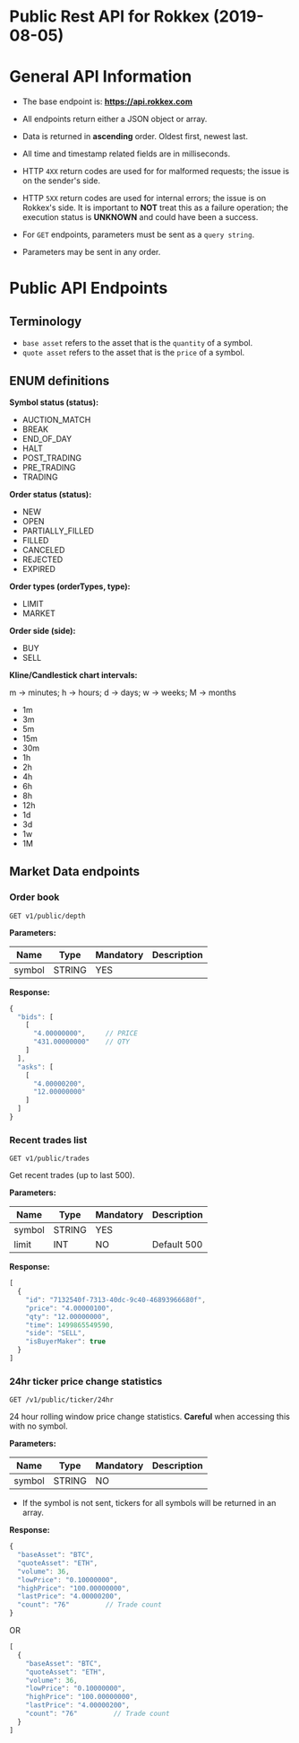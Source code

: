 # Public Rest API for Rokkex (2019-08-05)
# General API Information
* The base endpoint is: **https://api.rokkex.com**
* All endpoints return either a JSON object or array.
* Data is returned in **ascending** order. Oldest first, newest last.
* All time and timestamp related fields are in milliseconds.
* HTTP `4XX` return codes are used for for malformed requests;
  the issue is on the sender's side.
* HTTP `5XX` return codes are used for internal errors; the issue is on
  Rokkex's side.
  It is important to **NOT** treat this as a failure operation; the execution status is
  **UNKNOWN** and could have been a success.

* For `GET` endpoints, parameters must be sent as a `query string`.
* Parameters may be sent in any order.

# Public API Endpoints
## Terminology
* `base asset` refers to the asset that is the `quantity` of a symbol.
* `quote asset` refers to the asset that is the `price` of a symbol.


## ENUM definitions
**Symbol status (status):**

* AUCTION_MATCH
* BREAK
* END_OF_DAY
* HALT
* POST_TRADING
* PRE_TRADING
* TRADING

**Order status (status):**

* NEW
* OPEN
* PARTIALLY_FILLED
* FILLED
* CANCELED
* REJECTED
* EXPIRED

**Order types (orderTypes, type):**

* LIMIT
* MARKET

**Order side (side):**

* BUY
* SELL

**Kline/Candlestick chart intervals:**

m -> minutes; h -> hours; d -> days; w -> weeks; M -> months

* 1m
* 3m
* 5m
* 15m
* 30m
* 1h
* 2h
* 4h
* 6h
* 8h
* 12h
* 1d
* 3d
* 1w
* 1M

## Market Data endpoints
### Order book
```
GET v1/public/depth
```


**Parameters:**

Name | Type | Mandatory | Description
------------ | ------------ | ------------ | ------------
symbol | STRING | YES |

**Response:**
```javascript
{
  "bids": [
    [
      "4.00000000",     // PRICE
      "431.00000000"    // QTY
    ]
  ],
  "asks": [
    [
      "4.00000200",
      "12.00000000"
    ]
  ]
}
```

### Recent trades list
```
GET v1/public/trades
```
Get recent trades (up to last 500).

**Parameters:**

Name | Type | Mandatory | Description
------------ | ------------ | ------------ | ------------
symbol | STRING | YES |
limit | INT | NO | Default 500

**Response:**
```javascript
[
  {
    "id": "7132540f-7313-40dc-9c40-46893966680f",
    "price": "4.00000100",
    "qty": "12.00000000",
    "time": 1499865549590,
    "side": "SELL",
    "isBuyerMaker": true
  }
]
```


### 24hr ticker price change statistics
```
GET /v1/public/ticker/24hr
```
24 hour rolling window price change statistics. **Careful** when accessing this with no symbol.

**Parameters:**

Name | Type | Mandatory | Description
------------ | ------------ | ------------ | ------------
symbol | STRING | NO |

* If the symbol is not sent, tickers for all symbols will be returned in an array.

**Response:**
```javascript
{
  "baseAsset": "BTC",
  "quoteAsset": "ETH",
  "volume": 36,
  "lowPrice": "0.10000000",
  "highPrice": "100.00000000",
  "lastPrice": "4.00000200",
  "count": "76"         // Trade count
}
```
OR
```javascript
[
  {
    "baseAsset": "BTC",
    "quoteAsset": "ETH",
    "volume": 36,
    "lowPrice": "0.10000000",
    "highPrice": "100.00000000",
    "lastPrice": "4.00000200",
    "count": "76"         // Trade count
  }
]
```
